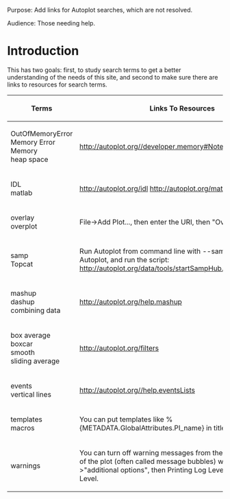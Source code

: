 Purpose: Add links for Autoplot searches, which are not resolved.

Audience: Those needing help.

# Introduction

This has two goals: first, to study search terms to get a better
understanding of the needs of this site, and second to make sure there
are links to resources for search terms.

<table>
<thead>
<tr class="header">
<th><p>Terms</p></th>
<th><p>Links To Resources</p></th>
</tr>
</thead>
<tbody>
<tr class="odd">
<td><p>OutOfMemoryError<br />
Memory Error<br />
Memory<br />
heap space<br />
</p></td>
<td><p><a href="http://autoplot.org//developer.memory#Note_to_Autoplot_Users">http://autoplot.org//developer.memory#Note_to_Autoplot_Users</a></p></td>
</tr>
<tr class="even">
<td><p>IDL<br />
matlab</p></td>
<td><p><a href="http://autoplot.org/idl">http://autoplot.org/idl</a> <a href="http://autoplot.org/matlab">http://autoplot.org/matlab</a></p></td>
</tr>
<tr class="odd">
<td><p>overlay<br />
overplot</p></td>
<td><p>File-&gt;Add Plot..., then enter the URI, then "Overplot"</p></td>
</tr>
<tr class="even">
<td><p>samp<br />
Topcat</p></td>
<td><p>Run Autoplot from command line with --samp switch. Or run Autoplot, and run the script: <a href="http://autoplot.org/data/tools/startSampHub.jy">http://autoplot.org/data/tools/startSampHub.jy</a></p></td>
</tr>
<tr class="odd">
<td><p>mashup<br />
dashup<br />
combining data</p></td>
<td><p><a href="http://autoplot.org/help.mashup">http://autoplot.org/help.mashup</a></p></td>
</tr>
<tr class="even">
<td><p>box average<br />
boxcar<br />
smooth<br />
sliding average<br />
</p></td>
<td><p><a href="http://autoplot.org/filters">http://autoplot.org/filters</a></p></td>
</tr>
<tr class="odd">
<td><p>events<br />
vertical lines<br />
</p></td>
<td><p><a href="http://autoplot.org//help.eventsLists">http://autoplot.org//help.eventsLists</a></p></td>
</tr>
<tr class="even">
<td><p>templates<br />
macros<br />
</p></td>
<td><p>You can put templates like %{METADATA.GlobalAttributes.PI_name} in titles and labels.</p></td>
</tr>
<tr class="odd">
<td><p>warnings</p></td>
<td><p>You can turn off warning messages from the upper-left corner of the plot (often called message bubbles) with the Options-&gt;"additional options", then Printing Log Level and Display Log Level.</p></td>
</tr>
</tbody>
</table>

